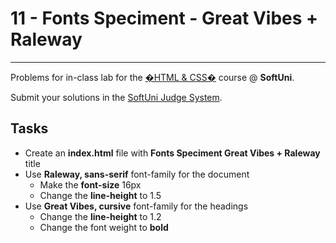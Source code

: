 ﻿# 11 - Fonts Speciment - Great Vibes + Raleway
------
Problems for in-class lab for the [�HTML & CSS�](https://softuni.bg/trainings/2784/html-and-css-february-2020) course @ **SoftUni**.

Submit your solutions in the [SoftUni Judge System](https://judge.softuni.bg/Contests/1234/CSS-Typography).

## Tasks
* Create an **index.html** file with **Fonts Speciment Great Vibes + Raleway** title 
* Use **Raleway, sans-serif**  font-family for the document
	* Make the **font-size** 16px
	* Change the **line-height** to 1.5
* Use **Great Vibes, cursive** font-family for the headings	
	* Change the **line-height** to 1.2
	* Change the font weight to **bold**
